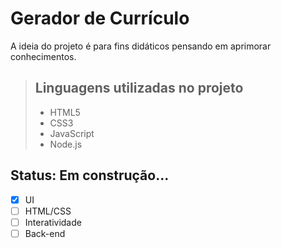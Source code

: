 # Gerador de Currículo

 A ideia do projeto é para fins didáticos pensando em aprimorar conhecimentos.

> ## Linguagens utilizadas no projeto
>
> - HTML5
> - CSS3
> - JavaScript
> - Node.js

## Status: Em construção...
- [x] UI
- [ ] HTML/CSS
- [ ] Interatividade
- [ ] Back-end
